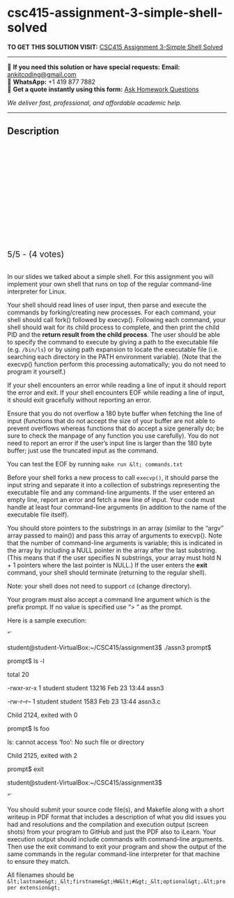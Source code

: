 # csc415-assignment-3-simple-shell-solved
**TO GET THIS SOLUTION VISIT:** [CSC415 Assignment 3-Simple Shell Solved](https://www.ankitcodinghub.com/product/csc415-assignment-3-simple-shell-solved-2/)


---

📩 **If you need this solution or have special requests:** **Email:** ankitcoding@gmail.com  
📱 **WhatsApp:** +1 419 877 7882  
📄 **Get a quote instantly using this form:** [Ask Homework Questions](https://www.ankitcodinghub.com/services/ask-homework-questions/)

*We deliver fast, professional, and affordable academic help.*

---

<h2>Description</h2>



<div class="kk-star-ratings kksr-auto kksr-align-center kksr-valign-top" data-payload="{&quot;align&quot;:&quot;center&quot;,&quot;id&quot;:&quot;93551&quot;,&quot;slug&quot;:&quot;default&quot;,&quot;valign&quot;:&quot;top&quot;,&quot;ignore&quot;:&quot;&quot;,&quot;reference&quot;:&quot;auto&quot;,&quot;class&quot;:&quot;&quot;,&quot;count&quot;:&quot;4&quot;,&quot;legendonly&quot;:&quot;&quot;,&quot;readonly&quot;:&quot;&quot;,&quot;score&quot;:&quot;5&quot;,&quot;starsonly&quot;:&quot;&quot;,&quot;best&quot;:&quot;5&quot;,&quot;gap&quot;:&quot;4&quot;,&quot;greet&quot;:&quot;Rate this product&quot;,&quot;legend&quot;:&quot;5\/5 - (4 votes)&quot;,&quot;size&quot;:&quot;24&quot;,&quot;title&quot;:&quot;CSC415 Assignment 3-Simple Shell Solved&quot;,&quot;width&quot;:&quot;138&quot;,&quot;_legend&quot;:&quot;{score}\/{best} - ({count} {votes})&quot;,&quot;font_factor&quot;:&quot;1.25&quot;}">

<div class="kksr-stars">

<div class="kksr-stars-inactive">
            <div class="kksr-star" data-star="1" style="padding-right: 4px">


<div class="kksr-icon" style="width: 24px; height: 24px;"></div>
        </div>
            <div class="kksr-star" data-star="2" style="padding-right: 4px">


<div class="kksr-icon" style="width: 24px; height: 24px;"></div>
        </div>
            <div class="kksr-star" data-star="3" style="padding-right: 4px">


<div class="kksr-icon" style="width: 24px; height: 24px;"></div>
        </div>
            <div class="kksr-star" data-star="4" style="padding-right: 4px">


<div class="kksr-icon" style="width: 24px; height: 24px;"></div>
        </div>
            <div class="kksr-star" data-star="5" style="padding-right: 4px">


<div class="kksr-icon" style="width: 24px; height: 24px;"></div>
        </div>
    </div>

<div class="kksr-stars-active" style="width: 138px;">
            <div class="kksr-star" style="padding-right: 4px">


<div class="kksr-icon" style="width: 24px; height: 24px;"></div>
        </div>
            <div class="kksr-star" style="padding-right: 4px">


<div class="kksr-icon" style="width: 24px; height: 24px;"></div>
        </div>
            <div class="kksr-star" style="padding-right: 4px">


<div class="kksr-icon" style="width: 24px; height: 24px;"></div>
        </div>
            <div class="kksr-star" style="padding-right: 4px">


<div class="kksr-icon" style="width: 24px; height: 24px;"></div>
        </div>
            <div class="kksr-star" style="padding-right: 4px">


<div class="kksr-icon" style="width: 24px; height: 24px;"></div>
        </div>
    </div>
</div>


<div class="kksr-legend" style="font-size: 19.2px;">
            5/5 - (4 votes)    </div>
    </div>
&nbsp;

In our slides we talked about a simple shell. For this assignment you will implement your own shell that runs on top of the regular command-line interpreter for Linux.

Your shell should read lines of user input, then parse and execute the commands by forking/creating new processes. For each command, your shell should call fork() followed by execvp(). Following each command, your shell should wait for its child process to complete, and then print the child PID and the **return result from the child process**. The user should be able to specify the command to execute by giving a path to the executable file (e.g. `/bin/ls`) or by using path expansion to locate the executable file (i.e. searching each directory in the PATH environment variable). (Note that the execvp() function perform this processing automatically; you do not need to program it yourself.)

If your shell encounters an error while reading a line of input it should report the error and exit. If your shell encounters EOF while reading a line of input, it should exit gracefully without reporting an error.

Ensure that you do not overflow a 180 byte buffer when fetching the line of input (functions that do not accept the size of your buffer are not able to prevent overflows whereas functions that do accept a size generally do; be sure to check the manpage of any function you use carefully). You do not need to report an error if the user’s input line is larger than the 180 byte buffer; just use the truncated input as the command.

You can test the EOF by running `make run &lt; commands.txt`

Before your shell forks a new process to call `execvp()`, it should parse the input string and separate it into a collection of substrings representing the executable file and any command-line arguments. If the user entered an empty line, report an error and fetch a new line of input. Your code must handle at least four command-line arguments (in addition to the name of the executable file itself).

You should store pointers to the substrings in an array (similar to the “argv” array passed to main()) and pass this array of arguments to execvp(). Note that the number of command-line arguments is variable; this is indicated in the array by including a NULL pointer in the array after the last substring. (This means that if the user specifies N substrings, your array must hold N + 1 pointers where the last pointer is NULL.) If the user enters the **exit** command, your shell should terminate (returning to the regular shell).

Note: your shell does not need to support `cd` (change directory).

Your program must also accept a command line argument which is the prefix prompt. If no value is specified use “&gt; ” as the prompt.

Here is a sample execution:

“`

student@student-VirtualBox:~/CSC415/assignment3$ ./assn3 prompt$

prompt$ ls -l

total 20

-rwxr-xr-x 1 student student 13216 Feb 23 13:44 assn3

-rw-r–r– 1 student student 1583 Feb 23 13:44 assn3.c

Child 2124, exited with 0

prompt$ ls foo

ls: cannot access ‘foo’: No such file or directory

Child 2125, exited with 2

prompt$ exit

student@student-VirtualBox:~/CSC415/assignment3$

“`

You should submit your source code file(s), and Makefile along with a short writeup in PDF format that includes a description of what you did issues you had and resolutions and the compilation and execution output (screen shots) from your program to GitHub and just the PDF also to iLearn. Your execution output should include commands with command-line arguments. Then use the exit command to exit your program and show the output of the same commands in the regular command-line interpreter for that machine to ensure they match.

All filenames should be `&lt;lastname&gt;_&lt;firstname&gt;HW&lt;#&gt;_&lt;optional&gt;.&lt;proper extension&gt;`

&nbsp;
